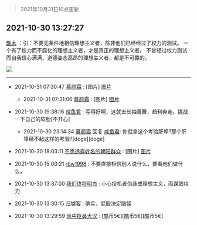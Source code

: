 > 2021年10月31日10点更新
<link rel="stylesheet" href="https://cdn.jsdelivr.net/gh/taotie6/sampleJSON@main/css/photo_show.css">
<meta name="referrer" content="no-referrer" />


 ## 2021-10-30 13:27:27 

 [㪚木](https://www.coolapk.com/feed/31068508?shareKey=NDcwNThlZjAzODUwNjE3Y2RmMTQ~) ：引：不要无条件地相信理想主义者，除非他们已经经过了权力的测试。
一个有了权力而不腐化的理想主义者，才是真正的理想主义者。
不曾经过权力测试而自我信心满满、道德姿态高昂的理想主义者，都是不可靠的。 

<div class="album">
<img class="img-item" src="http://image.coolapk.com/feed/2019/0427/10/1081091_1556330659_0469@380x301.gif" />
</div>

 ------- 

- 2021-10-31 07:30:47 [慕颜霜](uid=3801065) : [图片] [图片](http://image.coolapk.com/feed/2021/1031/07/3801065_61e24db5_6646_4189@686x7639.jpeg)

    - 2021-10-31 07:31:06 [慕颜霜](uid=3801065) : [图片] [图片](http://image.coolapk.com/feed/2021/1031/07/3801065_e1ddbb36_6665_5885@683x7478.jpeg)

- 2021-10-30 19:38:16 [咸鱼君](uid=573545) : 写得好啊，这就去长袖善舞，趋利奔走。挑战一下自己的软肋[不开心] 

    - 2021-10-30 23:14:34 [慕颜霜](uid=3801065) 回复 [咸鱼君](uid=573545): 你就拿这个考验肝埠?那个肝埠经不起这样的考验?[doge][doge] 

- 2021-10-30 18:03:11 [不愿透露姓名的朝阳群众](uid=2170943) : [图片] [图片](http://image.coolapk.com/feed/2021/1030/18/2170943_b92bec5d_8190_0233@317x180.gif)

- 2021-10-30 15:00:21 [rbw1998](uid=602980) : 不要直接相信别人说什么，要看他们做什么。 

- 2021-10-30 13:37:00 [我们终将明白](uid=3083973) : 小心投机者伪装成理想主义，而谋取权力 

- 2021-10-30 13:30:15 [归墟客](uid=3287587) : 确实，屁股决定脑袋 

- 2021-10-30 13:29:59 [风中抠鼻大汉](uid=572286) : [酷币5€][酷币5€][酷币5€] 

